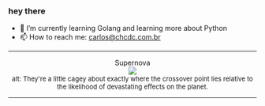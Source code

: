 ### hey there 

- :seedling: I’m currently learning Golang and learning more about Python
- :mailbox: How to reach me: carlos@chcdc.com.br


---


<!-- xkcd -->
<p align="center">Supernova</br><img src=https://imgs.xkcd.com/comics/supernova.png></br><font size =2>alt: They're a little cagey about exactly where the crossover point lies relative to the likelihood of devastating effects on the planet.</br></font></p></table></p> 


<!-- xkcd -->
---
